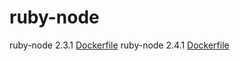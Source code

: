 # ruby-node

ruby-node 2.3.1 [Dockerfile](https://github.com/machikoe/ruby-node/blob/v2.3.1/Dockerfile)
ruby-node 2.4.1 [Dockerfile](https://github.com/machikoe/ruby-node/blob/v2.4.1/Dockerfile)